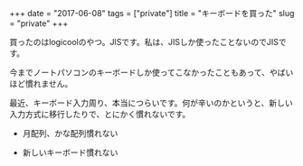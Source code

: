 +++
date = "2017-06-08"
tags = ["private"]
title = "キーボードを買った"
slug = "private"
+++

買ったのはlogicoolのやつ。JISです。私は、JISしか使ったことないのでJISです。

今までノートパソコンのキーボードしか使ってこなかったこともあって、やばいほど慣れません。

最近、キーボード入力周り、本当につらいです。何が辛いのかというと、新しい入力方式に移行したりで、とにかく慣れないです。

- 月配列、かな配列慣れない

- 新しいキーボード慣れない
	  
